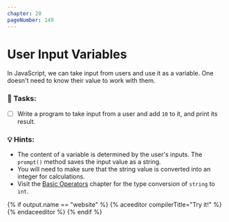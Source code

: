 ```yaml
---
chapter: 20
pageNumber: 149
---
```

# User Input Variables

In JavaScript, we can take input from users and use it as a variable. One doesn't need to know their value to work with them.

### 📝 Tasks:

* [ ] Write a program to take input from a user and add `10` to it, and print its result.

### 💡 Hints:

* The content of a variable is determined by the user's inputs. The `prompt()` method saves the input value as a string.
* You will need to make sure that the string value is converted into an integer for calculations.&#x20;
* Visit the [Basic Operators](../numbers/operators.md) chapter for the type conversion of `string` to `int`.&#x20;

{% if output.name == "website" %}
{% aceeditor compilerTitle="Try it!" %}
{% endaceeditor %}
{% endif %}